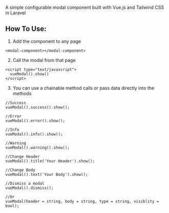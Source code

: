 A simple configurable modal component built with Vue.js and Tailwind CSS in Laravel

## How To Use:

1. Add the component to any page
```
<modal-component></modal-component>
```

2. Call the modal from that page
```
<script type="text/javascript">
  vueModal().show()
</script>
```

3. You can use a chainable method calls or pass data directly into the methods
```
//Success
vueModal().success().show();

//Error
vueModal().error().show();

//Info
vueModal().info().show();

//Warning
vueModal().warning().show();

//Change Header
vueModal().title('Your Header').show();

//Change Body
vueModal().text('Your Body').show();

//Dismiss a modal
vueModal().dismiss();

//Or
vueModal(header = string, body = string, type = string, visiblity = bool);
```
